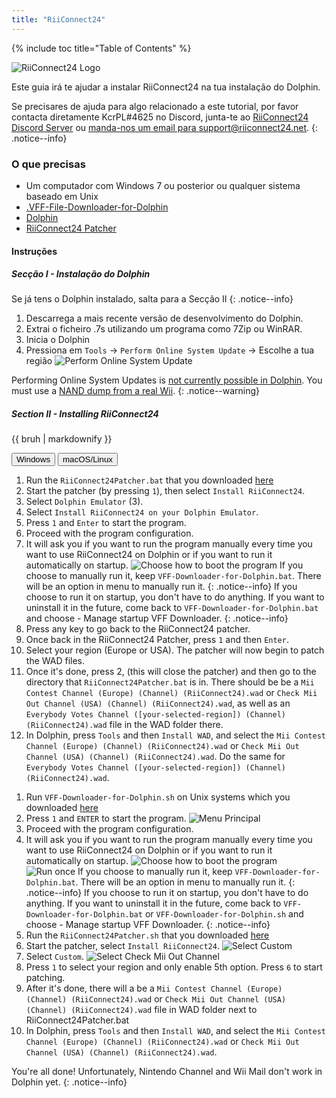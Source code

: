 ```yaml
---
title: "RiiConnect24"
---
```


{% include toc title="Table of Contents" %}

![RiiConnect24 Logo](/images/WiiRC24Logo.jpg)

Este guia irá te ajudar a instalar RiiConnect24 na tua instalação do Dolphin.

Se precisares de ajuda para algo relacionado a este tutorial, por favor contacta diretamente KcrPL#4625 no Discord, junta-te ao [RiiConnect24 Discord Server](https://discord.gg/rc24) ou [manda-nos um email para support@riiconnect24.net](mailto:support@riiconnect24.net).
{: .notice--info}

### O que precisas
* Um computador com Windows 7 ou posterior ou qualquer sistema baseado em Unix
* [.VFF-File-Downloader-for-Dolphin](https://github.com/RiiConnect24/.VFF-File-Downloader-for-Dolphin/releases)
* [Dolphin](https://dolphin-emu.org/download/)
* [RiiConnect24 Patcher](https://github.com/RiiConnect24/RiiConnect24-Patcher/releases)

#### Instruções

##### Secção I - Instalação do Dolphin

Se já tens o Dolphin instalado, salta para a Secção II
{: .notice--info}

1. Descarrega a mais recente versão de desenvolvimento do Dolphin.
2. Extrai o ficheiro .7s utilizando um programa como 7Zip ou WinRAR.
3. Inicia o Dolphin
4. Pressiona em `Tools` -> `Perform Online System Update` -> Escolhe a tua região ![Perform Online System Update](/images/Dolphin_RC24/1.jpg)

Performing Online System Updates is [not currently possible in Dolphin](https://forums.dolphin-emu.org/Thread-perform-online-system-update?pid=524828#pid524828). You must use a [NAND dump from a real Wii](bootmii).
{: .notice--warning}

##### Section II - Installing RiiConnect24

<div class="notice--warning">{{ bruh | markdownify }}</div>

<button class="tablinks btn btn--large btn--primary" id="defaultOpen" onclick="openTab(event, 'windows')">Windows</button>
<button class="tablinks btn btn--large btn--info" onclick="openTab(event, 'unix')">macOS/Linux</button>

<div id="windows" class="blanktabcontent" markdown="1">

1. Run the `RiiConnect24Patcher.bat` that you downloaded [here](https://github.com/RiiConnect24/RiiConnect24-Patcher/releases)
2. Start the patcher (by pressing `1`), then select `Install RiiConnect24`.
3. Select `Dolphin Emulator` (3).
4. Select `Install RiiConnect24 on your Dolphin Emulator`.
5. Press `1` and `Enter` to start the program.
6. Proceed with the program configuration.
7. It will ask you if you want to run the program manually every time you want to use RiiConnect24 on Dolphin or if you want to run it automatically on startup. ![Choose how to boot the program](/images/Dolphin_RC24/3.jpg)
If you choose to manually run it, keep `VFF-Downloader-for-Dolphin.bat`. There will be an option in menu to manually run it.
{: .notice--info}
If you choose to run it on startup, you don't have to do anything. If you want to uninstall it in the future, come back to `VFF-Downloader-for-Dolphin.bat` and choose - Manage startup VFF Downloader.
{: .notice--info}
8. Press any key to go back to the RiiConnect24 patcher.
9. Once back in the RiiConnect24 Patcher, press `1` and then `Enter`.
10. Select your region (Europe or USA). The patcher will now begin to patch the WAD files.
11. Once it's done, press 2, (this will close the patcher) and then go to the directory that `RiiConnect24Patcher.bat` is in. There should be be a `Mii Contest Channel (Europe) (Channel) (RiiConnect24).wad` or `Check Mii Out Channel (USA) (Channel) (RiiConnect24).wad`, as well as an `Everybody Votes Channel ([your-selected-region]) (Channel) (RiiConnect24).wad` file in the WAD folder there.
12. In Dolphin, press `Tools` and then `Install WAD`, and select the `Mii Contest Channel (Europe) (Channel) (RiiConnect24).wad` or `Check Mii Out Channel (USA) (Channel) (RiiConnect24).wad`. Do the same for `Everybody Votes Channel ([your-selected-region]) (Channel) (RiiConnect24).wad`.
</div>
<div id="unix" class="blanktabcontent" markdown="1">

1. Run `VFF-Downloader-for-Dolphin.sh` on Unix systems which you downloaded [here](https://github.com/RiiConnect24/.VFF-File-Downloader-for-Dolphin/releases)
2. Press `1` and `ENTER` to start the program. ![Menu Principal](/images/Dolphin_RC24/2.jpg)
3. Proceed with the program configuration.
4. It will ask you if you want to run the program manually every time you want to use RiiConnect24 on Dolphin or if you want to run it automatically on startup. ![Choose how to boot the program](/images/Dolphin_RC24/3.jpg)
![Run once](/images/Dolphin_RC24/4.jpg)
If you choose to manually run it, keep `VFF-Downloader-for-Dolphin.bat`. There will be an option in menu to manually run it.
{: .notice--info}
If you choose to run it on startup, you don't have to do anything. If you want to uninstall it in the future, come back to `VFF-Downloader-for-Dolphin.bat` or `VFF-Downloader-for-Dolphin.sh` and choose - Manage startup VFF Downloader.
{: .notice--info}
5. Run the `RiiConnect24Patcher.sh` that you downloaded [here](https://github.com/RiiConnect24/RiiConnect24-Patcher/releases)
6. Start the patcher, select `Install RiiConnect24`. ![Select Custom](/images/Dolphin_RC24/5.jpg)
7. Select `Custom`. ![Select Check Mii Out Channel](/images/Dolphin_RC24/6.jpg)
8. Press `1` to select your region and only enable 5th option. Press `6` to start patching.
9. After it's done, there will a be a `Mii Contest Channel (Europe) (Channel) (RiiConnect24).wad` or `Check Mii Out Channel (USA) (Channel) (RiiConnect24).wad` file in WAD folder next to RiiConnect24Patcher.bat
10. In Dolphin, press `Tools` and then `Install WAD`, and select the `Mii Contest Channel (Europe) (Channel) (RiiConnect24).wad` or `Check Mii Out Channel (USA) (Channel) (RiiConnect24).wad`.
</div>

You're all done! Unfortunately, Nintendo Channel and Wii Mail don't work in Dolphin yet.
{: .notice--info}
